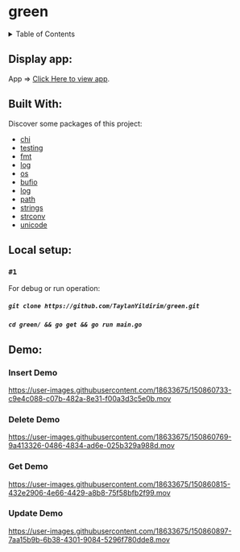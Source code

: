 # green
 <!-- TABLE OF CONTENTS -->
<details>
  <summary>Table of Contents</summary>
  <ol> 
    <li><a href="#run">Built with</a></li>
    <li><a href="#run">How to run app locally</a></li>  
     <li><a href="#run">API doc</a></li>  
      <li><a href="#run">Demo</a></li>  
  </ol>
</details>

## Display app:

 App => [Click Here to view app](https://green-code-assignment.herokuapp.com/).

## Built With:

Discover some packages of this project:

* [chi](https://pkg.go.dev/github.com/go-chi/chi/v5)
* [testing](https://pkg.go.dev/testing)
* [fmt](https://pkg.go.dev/fmt)
* [log](https://pkg.go.dev/log)
* [os](https://pkg.go.dev/os)
* [bufio](https://pkg.go.dev/bufio)
* [log](https://pkg.go.dev/log)
* [path](https://pkg.go.dev/path)
* [strings](https://pkg.go.dev/strings)
* [strconv](https://pkg.go.dev/strconv)
* [unicode](https://pkg.go.dev/unicode)

## Local setup:

### `#1`
For debug or run operation:
##### `git clone https://github.com/TaylanYildirim/green.git`
##### `cd green/ && go get && go run main.go`

## Demo:
### Insert Demo


https://user-images.githubusercontent.com/18633675/150860733-c9e4c088-c07b-482a-8e31-f00a3d3c5e0b.mov


### Delete Demo


https://user-images.githubusercontent.com/18633675/150860769-9a413326-0486-4834-ad6e-025b329a988d.mov


### Get Demo


https://user-images.githubusercontent.com/18633675/150860815-432e2906-4e66-4429-a8b8-75f58bfb2f99.mov


### Update Demo


https://user-images.githubusercontent.com/18633675/150860897-7aa15b9b-6b38-4301-9084-5296f780dde8.mov

